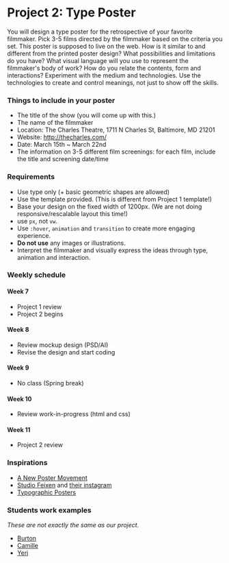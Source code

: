# Project 2: Type Poster
You will design a type poster for the retrospective of your favorite filmmaker. Pick 3-5 films directed by the filmmaker based on the criteria you set. This poster is supposed to live on the web. How is it similar to and different from the printed poster design? What possibilities and limitations do you have? What visual language will you use to represent the filmmaker's body of work? How do you relate the contents, form and interactions? Experiment with the medium and technologies. Use the technologies to create and control meanings, not just to show off the skills.

### Things to include in your poster
- The title of the show (you will come up with this.)
- The name of the filmmaker
- Location: The Charles Theatre, 1711 N Charles St, Baltimore, MD 21201
- Website: http://thecharles.com/
- Date: March 15th ~ March 22nd
- The information on 3-5 different film screenings: for each film, include the title and screening date/time

### Requirements
- Use type only (+ basic geometric shapes are allowed)
- Use the template provided. (This is different from Project 1 template!)
- Base your design on the fixed width of 1200px. (We are not doing responsive/rescalable layout this time!)
- use `px`, not `vw`.
- Use `:hover`, `animation` and `transition` to create more engaging experience.
- **Do not use** any images or illustrations.
- Interpret the filmmaker and visually express the ideas through type, animation and interaction.

### Weekly schedule

#### Week 7
- Project 1 review
- Project 2 begins

#### Week 8
- Review mockup design (PSD/AI)
- Revise the design and start coding

#### Week 9
- No class (Spring break)

#### Week 10
- Review work-in-progress (html and css)

#### Week 11
- Project 2 review

### Inspirations
- [A New Poster Movement](https://eyeondesign.aiga.org/a-new-poster-movement/)
- [Studio Feixen](http://www.studiofeixen.ch) and [their instagram](https://www.instagram.com/studiofeixen/)
- [Typographic Posters](https://www.typographicposters.com/posters)


### Students work examples
*These are not exactly the same as our project.*
- [Burton](http://mica-gd2.paperdove.com/2017/poster/wed/Burton-Booz/)
- [Camille](http://mica-gd2.paperdove.com/2017/poster/thu/Camille-GomeraTavarez/)
- [Yeri](http://mica-gd2.paperdove.com/2018/poster/fri/yeri-choi/)
